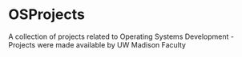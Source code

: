 # OSProjects
 A collection of projects related to Operating Systems Development - Projects were made available by UW Madison Faculty

